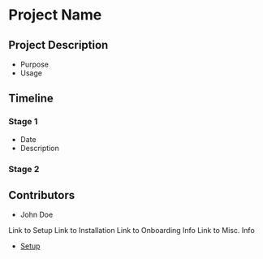 # Project Name 

## Project Description 
- Purpose
- Usage 


## Timeline

### Stage 1 
- Date
- Description 

### Stage 2 

## Contributors
- John Doe

Link to Setup
Link to Installation
Link to Onboarding Info
Link to Misc. Info

- [Setup](additional_documents/Setup.md)
